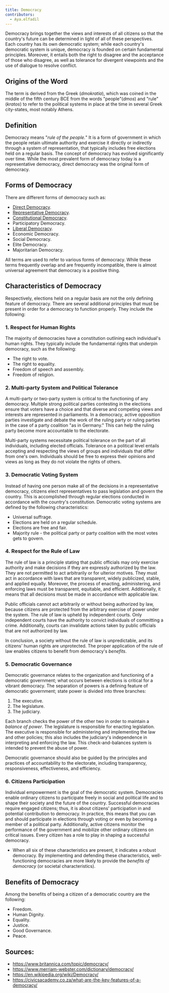 ```yaml
---
title: Democracy
contributors:
  - Aya.elfadil
---
```


Democracy brings together the views and interests of all citizens so
that the country's future can be determined in light of all of these
perspectives. Each country has its own democratic system; while each
country's democratic system is unique, democracy is founded on certain
fundamental principles. Moreover, it entails both the right to disagree
and the acceptance of those who disagree, as well as tolerance for
divergent viewpoints and the use of dialogue to resolve conflict.

## Origins of the Word

The term is derived from the Greek (*dmokratia*), which was coined in
the middle of the fifth century BCE from the words "people"(*dmos*) and
"rule" (*kratos*) to refer to the political systems in place at the time
in several Greek city-states, most notably Athens.

## Definition

Democracy means "*rule of the people.*" It is a form of government in
which the people retain ultimate authority and exercise it directly or
indirectly through a system of representation, that typically includes
free elections held on a regular basis. The concept of democracy has
evolved significantly over time. While the most prevalent form of
democracy today is a representative democracy, direct democracy was the
original form of democracy.

## Forms of Democracy

There are different forms of democracy such as:

- [Direct Democracy](Direct_Democracy "wikilink").
- [Representative Democracy](Representative_Democracy "wikilink").
- [Constitutional Democracy](Constitutional_Democracy "wikilink").
- Participatory Democracy.
- [Liberal Democracy](Liberal_Democracy "wikilink").
- Economic Democracy.
- Social Democracy.
- Elite Democracy.
- Majoritarian Democracy.

All terms are used to refer to various forms of democracy. While these
terms frequently overlap and are frequently incompatible, there is
almost universal agreement that democracy is a positive thing.

## Characteristics of Democracy

Respectively, elections held on a regular basis are not the only
defining feature of democracy. There are several additional principles
that must be present in order for a democracy to function properly. They
include the following:

### 1. Respect for Human Rights

The majority of democracies have a constitution outlining each
individual's human rights. They typically include the fundamental rights
that underpin democracy, such as the following:

- The right to vote.
- The right to equality.
- Freedom of speech and assembly.
- Freedom of religion.

### 2. Multi-party System and Political Tolerance

A multi-party or two-party system is critical to the functioning of any
democracy. Multiple strong political parties contesting in the elections
ensure that voters have a choice and that diverse and competing views
and interests are represented in parliaments. In a democracy, active
opposition parties investigate and debate the work of the ruling party
or ruling parties in the case of a party coalition "as in Germany." This
can help the ruling party become more accountable to the electorate.

Multi-party systems necessitate political tolerance on the part of all
individuals, including elected officials. Tolerance on a political level
entails accepting and respecting the views of groups and individuals
that differ from one's own. Individuals should be free to express their
opinions and views as long as they do not violate the rights of others.

### 3. Democratic Voting System

Instead of having one person make all of the decisions in a
representative democracy, citizens elect representatives to pass
legislation and govern the country. This is accomplished through regular
elections conducted in accordance with the country's constitution.
Democratic voting systems are defined by the following characteristics:

- Universal suffrage.
- Elections are held on a regular schedule.
- Elections are free and fair.
- Majority rule - the political party or party coalition with the most
  votes gets to govern.

### 4. Respect for the Rule of Law

The rule of law is a principle stating that public officials may only
exercise authority and make decisions if they are expressly authorized
by the law. They are not permitted to act arbitrarily or for ulterior
motives. They must act in accordance with laws that are transparent,
widely publicized, stable, and applied equally. Moreover, the process of
enacting, administering, and enforcing laws must be transparent,
equitable, and efficient. Additionally, it means that all decisions must
be made in accordance with applicable law.

Public officials cannot act arbitrarily or without being authorized by
law, because citizens are protected from the arbitrary exercise of power
under the system. The rule of law is upheld by independent courts. Only
independent courts have the authority to convict individuals of
committing a crime. Additionally, courts can invalidate actions taken by
public officials that are not authorized by law.

In conclusion, a society without the rule of law is unpredictable, and
its citizens' human rights are unprotected. The proper application of
the rule of law enables citizens to benefit from democracy's *benefits*.

### 5. Democratic Governance

Democratic governance relates to the organization and functioning of a
democratic government; what occurs between elections is critical for a
vibrant democracy. The separation of powers is a defining feature of
democratic government; state power is divided into three branches:

1.  The executive.
2.  The legislature.
3.  The judiciary.

Each branch checks the power of the other two in order to maintain a
*balance of power*. The legislature is responsible for enacting
legislation. The executive is responsible for administering and
implementing the law and other policies; this also includes the
judiciary's independence in interpreting and enforcing the law. This
check-and-balances system is intended to prevent the abuse of power.

Democratic governance should also be guided by the principles and
practices of accountability to the electorate, including transparency,
responsiveness, effectiveness, and efficiency.

### 6. Citizens Participation

Individual empowerment is the goal of the democratic system. Democracies
enable ordinary citizens to participate freely in social and political
life and to shape their society and the future of the country.
Successful democracies require engaged citizens; thus, it is about
citizens' participation in and potential contribution to democracy. In
practice, this means that you can and should participate in elections
through voting or even by becoming a member of a political party.
Additionally, active citizens monitor the performance of the government
and mobilize other ordinary citizens on critical issues. Every citizen
has a role to play in shaping a successful democracy.

- When all six of these characteristics are present, it indicates a
  robust democracy. By implementing and defending these characteristics,
  well-functioning democracies are more likely to provide the *benefits
  of democracy* (or societal characteristics).

## Benefits of Democracy

Among the benefits of being a citizen of a democratic country are the
following:

- Freedom.
- Human Dignity.
- Equality.
- Justice.
- Good Governance.
- Peace.

## Sources:

- <https://www.britannica.com/topic/democracy/>
- <https://www.merriam-webster.com/dictionary/democracy/>
- <https://en.wikipedia.org/wiki/Democracy/>
- <https://civicsacademy.co.za/what-are-the-key-features-of-a-democracy/>
